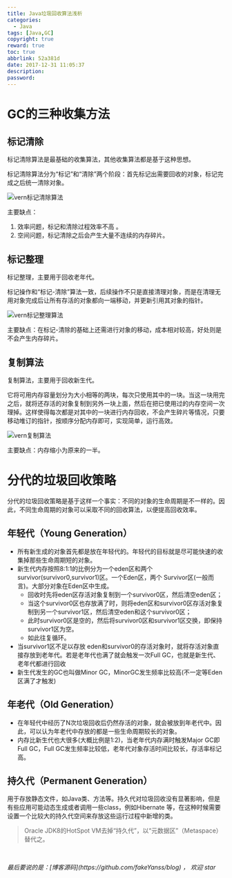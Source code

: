 ```yaml
---
title: Java垃圾回收算法浅析
categories:
  - Java
tags: [Java,GC]
copyright: true
reward: true
toc: true
abbrlink: 52a381d
date: 2017-12-31 11:05:37
description:
password:
---
```


# GC的三种收集方法

## 标记清除

标记清除算法是最基础的收集算法，其他收集算法都是基于这种思想。

标记清除算法分为“标记”和“清除”两个阶段：首先标记出需要回收的对象，标记完成之后统一清除对象。

![vern标记清除算法](http://pic.yanss.top/vern标记清除算法.jpg)

主要缺点：

1. 效率问题，标记和清除过程效率不高 。
2. 空间问题，标记清除之后会产生大量不连续的内存碎片。

## 标记整理

标记整理，主要用于回收老年代。

标记操作和“标记-清除”算法一致，后续操作不只是直接清理对象，而是在清理无用对象完成后让所有存活的对象都向一端移动，并更新引用其对象的指针。

![vern标记整理算法](http://pic.yanss.top/vern标记整理算法.jpg)

主要缺点：在标记-清除的基础上还需进行对象的移动，成本相对较高，好处则是不会产生内存碎片。

## 复制算法

复制算法，主要用于回收新生代。

它将可用内存容量划分为大小相等的两块，每次只使用其中的一块。当这一块用完之后，就将还存活的对象复制到另外一块上面，然后在把已使用过的内存空间一次理掉。这样使得每次都是对其中的一块进行内存回收，不会产生碎片等情况，只要移动堆订的指针，按顺序分配内存即可，实现简单，运行高效。

![vern复制算法](http://pic.yanss.top/vern复制算法.jpg)

主要缺点：内存缩小为原来的一半。

# 分代的垃圾回收策略

分代的垃圾回收策略是基于这样一个事实：不同的对象的生命周期是不一样的。因此，不同生命周期的对象可以采取不同的回收算法，以便提高回收效率。

## 年轻代（Young Generation）

* 所有新生成的对象首先都是放在年轻代的。年轻代的目标就是尽可能快速的收集掉那些生命周期短的对象。
* 新生代内存按照8:1:1的比例分为一个eden区和两个survivor(survivor0,survivor1)区。一个Eden区，两个 Survivor区(一般而言)。大部分对象在Eden区中生成。
  * 回收时先将eden区存活对象复制到一个survivor0区，然后清空eden区；
  * 当这个survivor0区也存放满了时，则将eden区和survivor0区存活对象复制到另一个survivor1区，然后清空eden和这个survivor0区；
  * 此时survivor0区是空的，然后将survivor0区和survivor1区交换，即保持survivor1区为空。 
  * 如此往复循环。
* 当survivor1区不足以存放 eden和survivor0的存活对象时，就将存活对象直接存放到老年代。若是老年代也满了就会触发一次Full GC，也就是新生代、老年代都进行回收
* 新生代发生的GC也叫做Minor GC，MinorGC发生频率比较高(不一定等Eden区满了才触发)

## 年老代（Old Generation）

* 在年轻代中经历了N次垃圾回收后仍然存活的对象，就会被放到年老代中。因此，可以认为年老代中存放的都是一些生命周期较长的对象。
* 内存比新生代也大很多(大概比例是1:2)，当老年代内存满时触发Major GC即Full GC，Full GC发生频率比较低，老年代对象存活时间比较长，存活率标记高。

## 持久代（Permanent Generation）

用于存放静态文件，如Java类、方法等。持久代对垃圾回收没有显著影响，但是有些应用可能动态生成或者调用一些class，例如Hibernate 等，在这种时候需要设置一个比较大的持久代空间来存放这些运行过程中新增的类。

> Oracle JDK8的HotSpot VM去掉“持久代”，以“元数据区”（Metaspace）替代之。



<br>

<p id="div-border-top-green"><i>最后要说的是：[博客源码](https://github.com/fakeYanss/blog) ， 欢迎 star</i></p>
